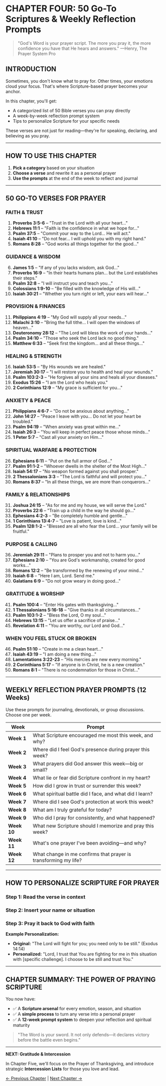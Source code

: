 # CHAPTER FOUR: 50 Go-To Scriptures & Weekly Reflection Prompts

> "God's Word is your prayer script. The more you pray it, the more confidence you have that He hears and answers."
> —Henry, The Prayer System Pro

## INTRODUCTION

Sometimes, you don't know what to pray for. Other times, your emotions cloud your focus. That's where Scripture-based prayer becomes your anchor.

In this chapter, you'll get:

- A categorized list of 50 Bible verses you can pray directly
- A week-by-week reflection prompt system
- Tips to personalize Scripture for your specific needs

These verses are not just for reading—they're for speaking, declaring, and believing as you pray.

---

## HOW TO USE THIS CHAPTER

1. **Pick a category** based on your situation
2. **Choose a verse** and rewrite it as a personal prayer
3. **Use the prompts** at the end of the week to reflect and journal

---

## 50 GO-TO VERSES FOR PRAYER

### FAITH & TRUST

1. **Proverbs 3:5-6** – "Trust in the Lord with all your heart…"
2. **Hebrews 11:1** – "Faith is the confidence in what we hope for…"
3. **Psalm 37:5** – "Commit your way to the Lord… He will act."
4. **Isaiah 41:10** – "Do not fear… I will uphold you with my right hand."
5. **Romans 8:28** – "God works all things together for the good…"

### GUIDANCE & WISDOM

6. **James 1:5** – "If any of you lacks wisdom, ask God…"
7. **Proverbs 16:9** – "In their hearts humans plan… but the Lord establishes their steps."
8. **Psalm 32:8** – "I will instruct you and teach you…"
9. **Colossians 1:9-10** – "Be filled with the knowledge of His will…"
10. **Isaiah 30:21** – "Whether you turn right or left, your ears will hear…"

### PROVISION & FINANCES

11. **Philippians 4:19** – "My God will supply all your needs…"
12. **Malachi 3:10** – "Bring the full tithe… I will open the windows of heaven…"
13. **Deuteronomy 28:12** – "The Lord will bless the work of your hands…"
14. **Psalm 34:10** – "Those who seek the Lord lack no good thing."
15. **Matthew 6:33** – "Seek first the kingdom… and all these things…"

### HEALING & STRENGTH

16. **Isaiah 53:5** – "By His wounds we are healed."
17. **Jeremiah 30:17** – "I will restore you to health and heal your wounds."
18. **Psalm 103:2-3** – "He forgives all your sins and heals all your diseases."
19. **Exodus 15:26** – "I am the Lord who heals you."
20. **2 Corinthians 12:9** – "My grace is sufficient for you…"

### ANXIETY & PEACE

21. **Philippians 4:6-7** – "Do not be anxious about anything…"
22. **John 14:27** – "Peace I leave with you… Do not let your heart be troubled."
23. **Psalm 94:19** – "When anxiety was great within me…"
24. **Isaiah 26:3** – "You will keep in perfect peace those whose minds…"
25. **1 Peter 5:7** – "Cast all your anxiety on Him…"

### SPIRITUAL WARFARE & PROTECTION

26. **Ephesians 6:11** – "Put on the full armor of God…"
27. **Psalm 91:1-2** – "Whoever dwells in the shelter of the Most High…"
28. **Isaiah 54:17** – "No weapon formed against you shall prosper."
29. **2 Thessalonians 3:3** – "The Lord is faithful and will protect you…"
30. **Romans 8:37** – "In all these things, we are more than conquerors…"

### FAMILY & RELATIONSHIPS

31. **Joshua 24:15** – "As for me and my house, we will serve the Lord."
32. **Proverbs 22:6** – "Train up a child in the way he should go…"
33. **Ephesians 4:2-3** – "Be completely humble and gentle…"
34. **1 Corinthians 13:4-7** – "Love is patient, love is kind…"
35. **Psalm 128:1-2** – "Blessed are all who fear the Lord… your family will be fruitful."

### PURPOSE & CALLING

36. **Jeremiah 29:11** – "Plans to prosper you and not to harm you…"
37. **Ephesians 2:10** – "You are God's workmanship, created for good works…"
38. **Romans 12:2** – "Be transformed by the renewing of your mind…"
39. **Isaiah 6:8** – "Here I am, Lord. Send me."
40. **Galatians 6:9** – "Do not grow weary in doing good…"

### GRATITUDE & WORSHIP

41. **Psalm 100:4** – "Enter His gates with thanksgiving…"
42. **1 Thessalonians 5:16-18** – "Give thanks in all circumstances…"
43. **Psalm 103:1-2** – "Bless the Lord, O my soul…"
44. **Hebrews 13:15** – "Let us offer a sacrifice of praise…"
45. **Revelation 4:11** – "You are worthy, our Lord and God…"

### WHEN YOU FEEL STUCK OR BROKEN

46. **Psalm 51:10** – "Create in me a clean heart…"
47. **Isaiah 43:19** – "I am doing a new thing…"
48. **Lamentations 3:22-23** – "His mercies are new every morning."
49. **2 Corinthians 5:17** – "If anyone is in Christ, he is a new creation."
50. **Romans 8:1** – "There is no condemnation for those in Christ…"

---

## WEEKLY REFLECTION PRAYER PROMPTS (12 Weeks)

Use these prompts for journaling, devotionals, or group discussions. Choose one per week.

| Week | Prompt |
|------|--------|
| **Week 1** | What Scripture encouraged me most this week, and why? |
| **Week 2** | Where did I feel God's presence during prayer this week? |
| **Week 3** | What prayers did God answer this week—big or small? |
| **Week 4** | What lie or fear did Scripture confront in my heart? |
| **Week 5** | How did I grow in trust or surrender this week? |
| **Week 6** | What spiritual battle did I face, and what did I learn? |
| **Week 7** | Where did I see God's protection at work this week? |
| **Week 8** | What am I truly grateful for today? |
| **Week 9** | Who did I pray for consistently, and what happened? |
| **Week 10** | What new Scripture should I memorize and pray this week? |
| **Week 11** | What's one prayer I've been avoiding—and why? |
| **Week 12** | What change in me confirms that prayer is transforming my life? |

---

## HOW TO PERSONALIZE SCRIPTURE FOR PRAYER

### Step 1: Read the verse in context
### Step 2: Insert your name or situation
### Step 3: Pray it back to God with faith

**Example Personalization:**
- **Original:** "The Lord will fight for you; you need only to be still." (Exodus 14:14)
- **Personalized:** "Lord, I trust that You are fighting for me in this situation with [specific challenge]. I choose to be still and trust You."

---

## CHAPTER SUMMARY: THE POWER OF PRAYING SCRIPTURE

You now have:

- ✅ A **Scripture arsenal** for every emotion, season, and situation
- ✅ A **simple process** to turn any verse into a personal prayer
- ✅ A **12-week prompt system** to deepen your reflection and spiritual maturity

> "The Word is your sword. It not only defends—it declares victory before the battle even begins."

---

**NEXT: Gratitude & Intercession**

In Chapter Five, we'll focus on the Prayer of Thanksgiving, and introduce strategic **Intercession Lists** for those you love and lead.

[← Previous Chapter](./chapter3.md) | [Next Chapter →](./chapter5.md)
